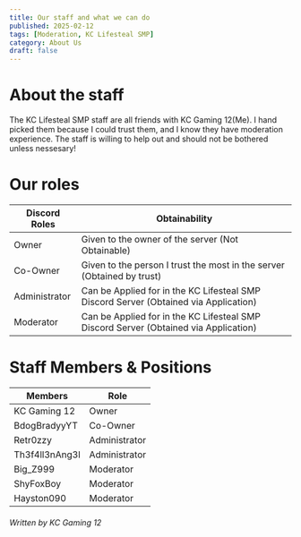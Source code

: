 ```yaml
---
title: Our staff and what we can do
published: 2025-02-12
tags: [Moderation, KC Lifesteal SMP]
category: About Us
draft: false
---
```


# About the staff
The KC Lifesteal SMP staff are all friends with KC Gaming 12(Me). I hand picked them because I could trust them, and I know they have moderation experience. The staff is willing to help out and should not be bothered unless nessesary! 
# Our roles
|Discord Roles      |Obtainability                                                                        |
|-------------------|-------------------------------------------------------------------------------------|
|Owner              |Given to the owner of the server (Not Obtainable)                                    |
|Co-Owner           |Given to the person I trust the most in the server (Obtained by trust)               |
|Administrator      |Can be Applied for in the KC Lifesteal SMP Discord Server (Obtained via Application) |
|Moderator          |Can be Applied for in the KC Lifesteal SMP Discord Server (Obtained via Application) |
# Staff Members & Positions
|Members            |Role                |
|-------------------|--------------------|
|KC Gaming 12       |Owner               |
|BdogBradyyYT       |Co-Owner            |
|Retr0zzy           |Administrator       |
|Th3f4ll3nAng3l     |Administrator       |
|Big_Z999           |Moderator           |
|ShyFoxBoy          |Moderator           |
|Hayston090         |Moderator           |
###### Written by KC Gaming 12
